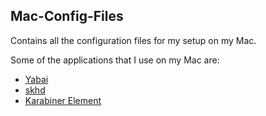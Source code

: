 ## Mac-Config-Files

Contains all the configuration files for my setup on my Mac.

Some of the applications that I use on my Mac are:
- [Yabai](https://github.com/koekeishiya/yabai)
- [skhd](https://github.com/koekeishiya/skhd)
- [Karabiner Element](https://karabiner-elements.pqrs.org/)
